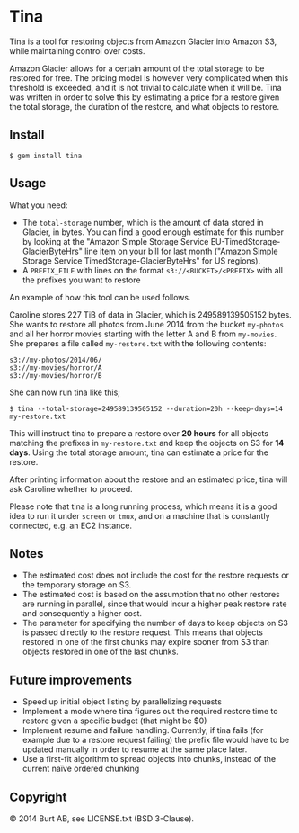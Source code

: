 # Tina

Tina is a tool for restoring objects from Amazon Glacier into Amazon
S3, while maintaining control over costs.

Amazon Glacier allows for a certain amount of the total storage to be
restored for free. The pricing model is however very complicated when
this threshold is exceeded, and it is not trivial to calculate when it
will be. Tina was written in order to solve this by estimating a price
for a restore given the total storage, the duration of the restore,
and what objects to restore.

## Install

    $ gem install tina

## Usage

What you need:

* The `total-storage` number, which is the amount of data stored in
  Glacier, in bytes. You can find a good enough estimate for this
  number by looking at the "Amazon Simple Storage Service
  EU-TimedStorage-GlacierByteHrs" line item on your bill for last
  month ("Amazon Simple Storage Service TimedStorage-GlacierByteHrs"
  for US regions).
* A `PREFIX_FILE` with lines on the format `s3://<BUCKET>/<PREFIX>` with
  all the prefixes you want to restore

An example of how this tool can be used follows.

Caroline stores 227 TiB of data in Glacier, which is 249589139505152
bytes. She wants to restore all photos from June 2014 from the bucket
`my-photos` and all her horror movies starting with the letter A and B
from `my-movies`. She prepares a file called `my-restore.txt` with the
following contents:

    s3://my-photos/2014/06/
    s3://my-movies/horror/A
    s3://my-movies/horror/B

She can now run tina like this;

    $ tina --total-storage=249589139505152 --duration=20h --keep-days=14 my-restore.txt

This will instruct tina to prepare a restore over __20 hours__ for all
objects matching the prefixes in `my-restore.txt` and keep the objects
on S3 for __14 days__. Using the total storage amount, tina can
estimate a price for the restore.

After printing information about the restore and an estimated price,
tina will ask Caroline whether to proceed.

Please note that tina is a long running process, which means it is a
good idea to run it under `screen` or `tmux`, and on a machine that is
constantly connected, e.g. an EC2 instance.

## Notes

* The estimated cost does not include the cost for the restore
  requests or the temporary storage on S3.
* The estimated cost is based on the assumption that no other restores
  are running in parallel, since that would incur a higher peak
  restore rate and consequently a higher cost.
* The parameter for specifying the number of days to keep objects on
  S3 is passed directly to the restore request. This means that
  objects restored in one of the first chunks may expire sooner from
  S3 than objects restored in one of the last chunks.

## Future improvements

* Speed up initial object listing by parallelizing requests
* Implement a mode where tina figures out the required restore time to
  restore given a specific budget (that might be $0)
* Implement resume and failure handling. Currently, if tina fails (for
  example due to a restore request failing) the prefix file would have
  to be updated manually in order to resume at the same place later.
* Use a first-fit algorithm to spread objects into chunks, instead of
  the current naïve ordered chunking

## Copyright

© 2014 Burt AB, see LICENSE.txt (BSD 3-Clause).
